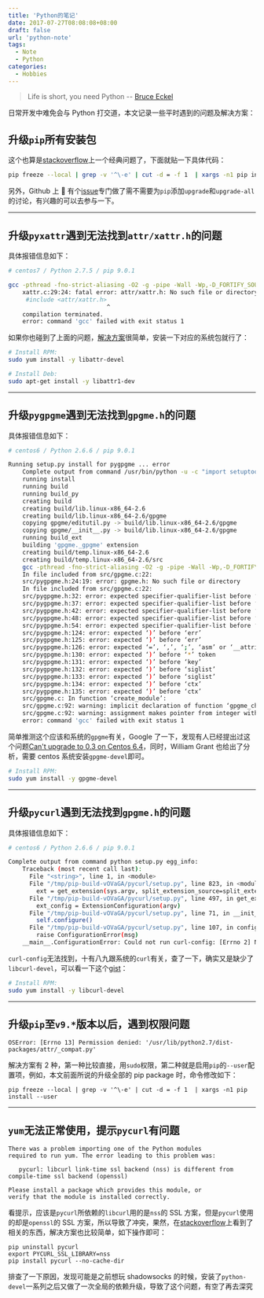 ```yaml
---
title: 'Python的笔记'
date: 2017-07-27T08:08:08+08:00
draft: false
url: 'python-note'
tags:
  - Note
  - Python
categories:
  - Hobbies
---
```


> Life is short, you need Python
> -- [Bruce Eckel](http://sebsauvage.net/python/)

日常开发中难免会与 Python 打交道，本文记录一些平时遇到的问题及解决方案：

## 升级`pip`所有安装包

这个也算是[stackoverflow](https://stackoverflow.com/questions/2720014/upgrading-all-packages-with-pip)上一个经典问题了，下面就贴一下具体代码：

```bash
pip freeze --local | grep -v '^\-e' | cut -d = -f 1  | xargs -n1 pip install -U
```

另外，Github 上  有个[issue](https://github.com/pypa/pip/issues/59)专门做了需不需要为`pip`添加`upgrade`和`upgrade-all`的讨论，有兴趣的可以去参与一下。

---

## 升级`pyxattr`遇到无法找到`attr/xattr.h`的问题

具体报错信息如下：

```bash
# centos7 / Python 2.7.5 / pip 9.0.1

gcc -pthread -fno-strict-aliasing -O2 -g -pipe -Wall -Wp,-D_FORTIFY_SOURCE=2 -fexceptions -fstack-protector-strong --param=ssp-buffer-size=4 -grecord-gcc-switches -m64 -mtune=generic -D_GNU_SOURCE -fPIC -fwrapv -DNDEBUG -O2 -g -pipe -Wall -Wp,-D_FORTIFY_SOURCE=2 -fexceptions -fstack-protector-strong --param=ssp-buffer-size=4 -grecord-gcc-switches -m64 -mtune=generic -D_GNU_SOURCE -fPIC -fwrapv -fPIC -D_XATTR_VERSION="0.6.0" -D_XATTR_AUTHOR="Iustin Pop" -D_XATTR_EMAIL="iustin@k1024.org" -I/usr/include/python2.7 -c xattr.c -o build/temp.linux-x86_64-2.7/xattr.o -Wall -Werror -Wsign-compare
    xattr.c:29:24: fatal error: attr/xattr.h: No such file or directory
     #include <attr/xattr.h>
                            ^
    compilation terminated.
    error: command 'gcc' failed with exit status 1
```

如果你也碰到了上面的问题，[解决方案](https://github.com/jay-johnson/sci-pype#coming-soon-and-known-issues)很简单，安装一下对应的系统包就行了：

```bash
# Install RPM:
sudo yum install -y libattr-devel

# Install Deb:
sudo apt-get install -y libattr1-dev
```

---

## 升级`pygpgme`遇到无法找到`gpgme.h`的问题

具体报错信息如下：

```bash
# centos6 / Python 2.6.6 / pip 9.0.1

Running setup.py install for pygpgme ... error
    Complete output from command /usr/bin/python -u -c "import setuptools, tokenize;__file__='/tmp/pip-build-iYzzHD/pygpgme/setup.py';f=getattr(tokenize, 'open', open)(__file__);code=f.read().replace('\r\n', '\n');f.close();exec(compile(code, __file__, 'exec'))" install --record /tmp/pip-6Ep2BO-record/install-record.txt --single-version-externally-managed --compile:
    running install
    running build
    running build_py
    creating build
    creating build/lib.linux-x86_64-2.6
    creating build/lib.linux-x86_64-2.6/gpgme
    copying gpgme/editutil.py -> build/lib.linux-x86_64-2.6/gpgme
    copying gpgme/__init__.py -> build/lib.linux-x86_64-2.6/gpgme
    running build_ext
    building 'gpgme._gpgme' extension
    creating build/temp.linux-x86_64-2.6
    creating build/temp.linux-x86_64-2.6/src
    gcc -pthread -fno-strict-aliasing -O2 -g -pipe -Wall -Wp,-D_FORTIFY_SOURCE=2 -fexceptions -fstack-protector --param=ssp-buffer-size=4 -m64 -mtune=generic -D_GNU_SOURCE -fPIC -fwrapv -DNDEBUG -O2 -g -pipe -Wall -Wp,-D_FORTIFY_SOURCE=2 -fexceptions -fstack-protector --param=ssp-buffer-size=4 -m64 -mtune=generic -D_GNU_SOURCE -fPIC -fwrapv -fPIC -I/usr/include/python2.6 -c src/gpgme.c -o build/temp.linux-x86_64-2.6/src/gpgme.o
    In file included from src/gpgme.c:22:
    src/pygpgme.h:24:19: error: gpgme.h: No such file or directory
    In file included from src/gpgme.c:22:
    src/pygpgme.h:32: error: expected specifier-qualifier-list before ‘gpgme_ctx_t’
    src/pygpgme.h:37: error: expected specifier-qualifier-list before ‘gpgme_key_t’
    src/pygpgme.h:42: error: expected specifier-qualifier-list before ‘gpgme_subkey_t’
    src/pygpgme.h:48: error: expected specifier-qualifier-list before ‘gpgme_user_id_t’
    src/pygpgme.h:54: error: expected specifier-qualifier-list before ‘gpgme_key_sig_t’
    src/pygpgme.h:124: error: expected ‘)’ before ‘err’
    src/pygpgme.h:125: error: expected ‘)’ before ‘err’
    src/pygpgme.h:126: error: expected ‘=’, ‘,’, ‘;’, ‘asm’ or ‘__attribute__’ before ‘pygpgme_check_pyerror’
    src/pygpgme.h:130: error: expected ‘)’ before ‘*’ token
    src/pygpgme.h:131: error: expected ‘)’ before ‘key’
    src/pygpgme.h:132: error: expected ‘)’ before ‘siglist’
    src/pygpgme.h:133: error: expected ‘)’ before ‘siglist’
    src/pygpgme.h:134: error: expected ‘)’ before ‘ctx’
    src/pygpgme.h:135: error: expected ‘)’ before ‘ctx’
    src/gpgme.c: In function ‘create_module’:
    src/gpgme.c:92: warning: implicit declaration of function ‘gpgme_check_version’
    src/gpgme.c:92: warning: assignment makes pointer from integer without a cast
    error: command 'gcc' failed with exit status 1
```

简单推测这个应该和系统的`gpgme`有关，Google 了一下，发现有人已经提出过这个问题[Can't upgrade to 0.3 on Centos 6.4](https://bugs.launchpad.net/pygpgme/+bug/1218063)，同时，William Grant 也给出了分析，需要 centos 系统安装`gpgme-devel`即可。

```bash
# Install RPM:
sudo yum install -y gpgme-devel
```

---

## 升级`pycurl`遇到无法找到`gpgme.h`的问题

具体报错信息如下：

```bash
# centos6 / Python 2.6.6 / pip 9.0.1

Complete output from command python setup.py egg_info:
    Traceback (most recent call last):
      File "<string>", line 1, in <module>
      File "/tmp/pip-build-vOVaGA/pycurl/setup.py", line 823, in <module>
        ext = get_extension(sys.argv, split_extension_source=split_extension_source)
      File "/tmp/pip-build-vOVaGA/pycurl/setup.py", line 497, in get_extension
        ext_config = ExtensionConfiguration(argv)
      File "/tmp/pip-build-vOVaGA/pycurl/setup.py", line 71, in __init__
        self.configure()
      File "/tmp/pip-build-vOVaGA/pycurl/setup.py", line 107, in configure_unix
        raise ConfigurationError(msg)
    __main__.ConfigurationError: Could not run curl-config: [Errno 2] No such file or directory
```

`curl-config`无法找到，十有八九跟系统的`curl`有关，查了一下，确实又是缺少了`libcurl-devel`，可以看一下这个[gist](https://gist.github.com/lxneng/1031014#gistcomment-1344029)：

```bash
# Install RPM:
sudo yum install -y libcurl-devel
```

---

## 升级`pip`至`v9.*`版本以后，遇到权限问题

```
OSError: [Errno 13] Permission denied: '/usr/lib/python2.7/dist-packages/attr/_compat.py'
```

解决方案有 2 种，第一种比较直接，用`sudo`权限，第二种就是启用`pip`的`--user`配置项，例如，本文前面所说的升级全部的 pip package 时，命令修改如下：

```
pip freeze --local | grep -v '^\-e' | cut -d = -f 1  | xargs -n1 pip install --user
```

---

## `yum`无法正常使用，提示`pycurl`有问题

```
There was a problem importing one of the Python modules
required to run yum. The error leading to this problem was:

   pycurl: libcurl link-time ssl backend (nss) is different from compile-time ssl backend (openssl)

Please install a package which provides this module, or
verify that the module is installed correctly.
```

看提示，应该是`pycurl`所依赖的`libcurl`用的是`nss`的 SSL 方案，但是`pycurl`使用的却是`openssl`的 SSL 方案，所以导致了冲突，果然，在[stackoverflow](https://stackoverflow.com/questions/21096436/ssl-backend-error-when-using-openssl)上看到了相关的东西，解决方案也比较简单，如下操作即可：

```shell
pip uninstall pycurl
export PYCURL_SSL_LIBRARY=nss
pip install pycurl --no-cache-dir
```

排查了一下原因，发现可能是之前想玩 shadowsocks 的时候，安装了`python-devel`一系列之后又做了一次全局的依赖升级，导致了这个问题，有空了再去深究
